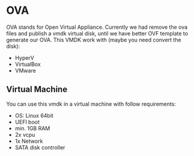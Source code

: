 # OVA

OVA stands for Open Virtual Appliance. Currently we had remove the ova files and publish a vmdk virtual disk,
until we have better OVF template to generate our OVA. This VMDK work with (maybe you need convert the disk):
- HyperV
- VirtualBox
- VMware

## Virtual Machine

You can use this vmdk in a virtual machine with follow requirements:
- OS: Linux 64bit
- UEFI boot
- min. 1GB RAM
- 2x vcpu
- 1x Network
- SATA disk controller
